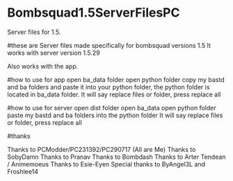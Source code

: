 # Bombsquad1.5ServerFilesPC
Server files for 1.5.

#these are Server files made specifically for bombsquad versions 1.5
It works with server version 1.5.29

Also works with the app.

#how to use for app
open ba_data folder
open python folder
copy my bastd and ba folders and paste it into your python folder,
the python folder is located in ba_data folder.
It will say replace files or folder, press replace all

#how to use for server
open dist folder
open ba_data
open python folder
paste my bastd and ba folders into the python folder
It will say replace files or folder, press replace all

#thanks

Thanks to PCModder/PC231392/PC290717 (All are Me)
Thanks to SobyDamn
Thanks to Pranav
Thanks to Bombdash
Thanks to Arter Tendean / Animemoeus
Thanks to Esie-Eyen
Special thanks to ByAngel3L and Froshlee14

